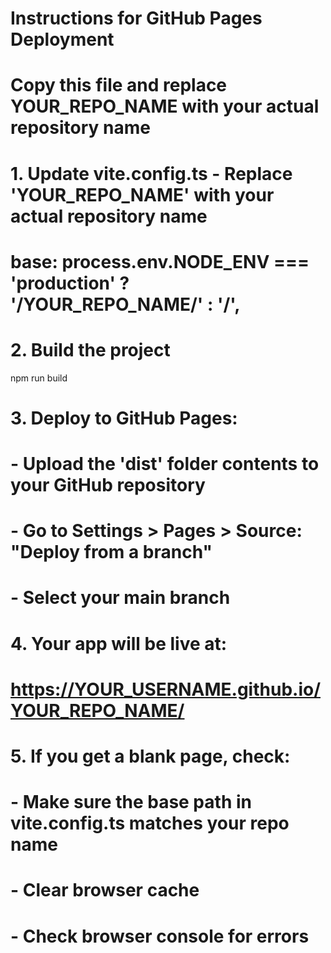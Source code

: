 # Instructions for GitHub Pages Deployment
# Copy this file and replace YOUR_REPO_NAME with your actual repository name

# 1. Update vite.config.ts - Replace 'YOUR_REPO_NAME' with your actual repository name
#    base: process.env.NODE_ENV === 'production' ? '/YOUR_REPO_NAME/' : '/',

# 2. Build the project
npm run build

# 3. Deploy to GitHub Pages:
#    - Upload the 'dist' folder contents to your GitHub repository
#    - Go to Settings > Pages > Source: "Deploy from a branch"
#    - Select your main branch

# 4. Your app will be live at:
#    https://YOUR_USERNAME.github.io/YOUR_REPO_NAME/

# 5. If you get a blank page, check:
#    - Make sure the base path in vite.config.ts matches your repo name
#    - Clear browser cache
#    - Check browser console for errors
